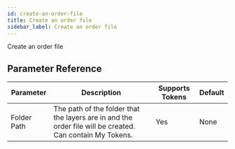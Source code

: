 ```yaml
---
id: create-an-order-file
title: Create an order file
sidebar_label: Create an order file
---
```



Create an order file

## Parameter Reference
| Parameter | Description | Supports Tokens | Default |
| -- | -- | -- | -- |
| Folder Path | The path of the folder that the layers are in and the order file will be created. Can contain My Tokens. | Yes | None |
